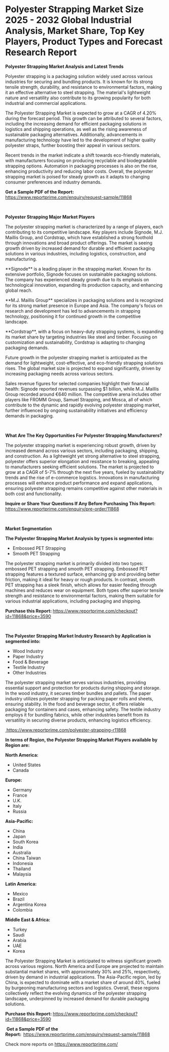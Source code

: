 <p><h1>Polyester Strapping Market Size 2025 - 2032 Global Industrial Analysis, Market Share, Top Key Players, Product Types and Forecast Research Report</h1></p><p><strong>Polyester Strapping Market Analysis and Latest Trends</strong></p>
<p><p>Polyester strapping is a packaging solution widely used across various industries for securing and bundling products. It is known for its strong tensile strength, durability, and resistance to environmental factors, making it an effective alternative to steel strapping. The material's lightweight nature and versatility also contribute to its growing popularity for both industrial and commercial applications.</p><p>The Polyester Strapping Market is expected to grow at a CAGR of 4.20% during the forecast period. This growth can be attributed to several factors, including the increasing demand for efficient packaging solutions in logistics and shipping operations, as well as the rising awareness of sustainable packaging alternatives. Additionally, advancements in manufacturing technology have led to the development of higher quality polyester straps, further boosting their appeal in various sectors.</p><p>Recent trends in the market indicate a shift towards eco-friendly materials, with manufacturers focusing on producing recyclable and biodegradable strapping options. Automation in packaging processes is also on the rise, enhancing productivity and reducing labor costs. Overall, the polyester strapping market is poised for steady growth as it adapts to changing consumer preferences and industry demands.</p></p>
<p><strong>Get a Sample PDF of the Report:&nbsp;</strong> <a href="https://www.reportprime.com/enquiry/request-sample/11868?utm_campaign=3072&utm_medium=2&utm_source=Github&utm_content=ia&utm_term=17032025&utm_id=polyester-strapping">https://www.reportprime.com/enquiry/request-sample/11868</a></p>
<p>&nbsp;</p>
<p><strong>Polyester Strapping Major Market Players</strong></p>
<p><p>The polyester strapping market is characterized by a range of players, each contributing to its competitive landscape. Key players include Signode, M.J. Maillis Group, and Cordstrap, which have established a strong foothold through innovations and broad product offerings. The market is seeing growth driven by increased demand for durable and efficient packaging solutions in various industries, including logistics, construction, and manufacturing.</p><p>**Signode** is a leading player in the strapping market. Known for its extensive portfolio, Signode focuses on sustainable packaging solutions. The company has experienced steady growth due to its emphasis on technological innovation, expanding its production capacity, and enhancing global reach. </p><p>**M.J. Maillis Group** specializes in packaging solutions and is recognized for its strong market presence in Europe and Asia. The company's focus on research and development has led to advancements in strapping technology, positioning it for continued growth in the competitive landscape.</p><p>**Cordstrap**, with a focus on heavy-duty strapping systems, is expanding its market share by targeting industries like steel and timber. Focusing on customization and sustainability, Cordstrap is adapting to changing packaging demands.</p><p>Future growth in the polyester strapping market is anticipated as the demand for lightweight, cost-effective, and eco-friendly strapping solutions rises. The global market size is projected to expand significantly, driven by increasing packaging needs across various sectors.</p><p>Sales revenue figures for selected companies highlight their financial health: Signode reported revenues surpassing $1 billion, while M.J. Maillis Group recorded around €640 million. The competitive arena includes other players like FROMM Group, Samuel Strapping, and Mosca, all of which contribute to the dynamic and rapidly evolving polyester strapping market, further influenced by ongoing sustainability initiatives and efficiency demands in packaging.</p></p>
<p>&nbsp;</p>
<p><strong>What Are The Key Opportunities For Polyester Strapping Manufacturers?</strong></p>
<p><p>The polyester strapping market is experiencing robust growth, driven by increased demand across various sectors, including packaging, shipping, and construction. As a lightweight yet strong alternative to steel strapping, polyester offers superior elongation and resistance to breaking, appealing to manufacturers seeking efficient solutions. The market is projected to grow at a CAGR of 5-7% through the next five years, fueled by sustainability trends and the rise of e-commerce logistics. Innovations in manufacturing processes will enhance product performance and expand applications, ensuring polyester strapping remains competitive against other materials in both cost and functionality.</p></p>
<p><strong>Inquire or Share Your Questions If Any Before Purchasing This Report:</strong> <a href="https://www.reportprime.com/enquiry/pre-order/11868?utm_campaign=3072&utm_medium=2&utm_source=Github&utm_content=ia&utm_term=17032025&utm_id=polyester-strapping">https://www.reportprime.com/enquiry/pre-order/11868</a></p>
<p>&nbsp;</p>
<p><strong>Market Segmentation</strong></p>
<p><strong>The Polyester Strapping Market Analysis by types is segmented into:</strong></p>
<p><ul><li>Embossed PET Strapping</li><li>Smooth PET Strapping</li></ul></p>
<p><p>The polyester strapping market is primarily divided into two types: embossed PET strapping and smooth PET strapping. Embossed PET strapping features a textured surface, enhancing grip and providing better friction, making it ideal for heavy or rough products. In contrast, smooth PET strapping has a sleek finish, which allows for easier feeding through machines and reduces wear on equipment. Both types offer superior tensile strength and resistance to environmental factors, making them suitable for various industrial applications, including packaging and shipping.</p></p>
<p><strong>Purchase this Report:&nbsp;</strong><a href="https://www.reportprime.com/checkout?id=11868&price=3590&utm_campaign=3072&utm_medium=2&utm_source=Github&utm_content=ia&utm_term=17032025&utm_id=polyester-strapping">https://www.reportprime.com/checkout?id=11868&price=3590</a></p>
<p>&nbsp;</p>
<p><strong>The Polyester Strapping Market Industry Research by Application is segmented into:</strong></p>
<p><ul><li>Wood Industry</li><li>Paper Industry</li><li>Food & Beverage</li><li>Textile Industry</li><li>Other Industries</li></ul></p>
<p><p>The polyester strapping market serves various industries, providing essential support and protection for products during shipping and storage. In the wood industry, it secures timber bundles and pallets. The paper industry utilizes polyester strapping for packing paper rolls and sheets, ensuring stability. In the food and beverage sector, it offers reliable packaging for containers and cases, enhancing safety. The textile industry employs it for bundling fabrics, while other industries benefit from its versatility in securing diverse products, enhancing logistics efficiency.</p></p>
<p><a href="https://www.reportprime.com/polyester-strapping-r11868?utm_campaign=3072&utm_medium=2&utm_source=Github&utm_content=ia&utm_term=17032025&utm_id=polyester-strapping">&nbsp;https://www.reportprime.com/polyester-strapping-r11868</a></p>
<p><strong>In terms of Region, the Polyester Strapping Market Players available by Region are:</strong></p>
<p>
    <p> <strong> North America: </strong>
        <ul>
            <li>United States</li>
            <li>Canada</li>
        </ul>
        </p> 
    <p> <strong> Europe: </strong>
        <ul>
            <li>Germany</li>
            <li>France</li>
            <li>U.K.</li>
            <li>Italy</li>
            <li>Russia</li>
        </ul>
        </p> 
    <p> <strong> Asia-Pacific: </strong>
        <ul>
            <li>China</li>
            <li>Japan</li>
            <li>South Korea</li>
            <li>India</li>
            <li>Australia</li>
            <li>China Taiwan</li>
            <li>Indonesia</li>
            <li>Thailand</li>
            <li>Malaysia</li>
        </ul>
        </p> 
    <p> <strong> Latin America: </strong>
        <ul>
            <li>Mexico</li>
            <li>Brazil</li>
            <li>Argentina Korea</li>
            <li>Colombia</li>
        </ul>
        </p> 
    <p> <strong> Middle East & Africa: </strong>
        <ul>
            <li>Turkey</li>
            <li>Saudi</li>
            <li>Arabia</li>
            <li>UAE</li>
            <li>Korea</li>
        </ul>
    </p>
    </p>
<p><p>The Polyester Strapping Market is anticipated to witness significant growth across various regions. North America and Europe are projected to maintain substantial market shares, with approximately 30% and 25%, respectively, driven by demand in industrial applications. The Asia-Pacific region, led by China, is expected to dominate with a market share of around 40%, fueled by burgeoning manufacturing sectors and logistics. Overall, these regions collectively reflect the evolving dynamics of the polyester strapping landscape, underpinned by increased demand for durable packaging solutions.</p></p>
<p><strong>Purchase this Report: </strong><a href="https://www.reportprime.com/checkout?id=11868&price=3590&utm_campaign=3072&utm_medium=2&utm_source=Github&utm_content=ia&utm_term=17032025&utm_id=polyester-strapping">https://www.reportprime.com/checkout?id=11868&price=3590</a></p>
<p>&nbsp;<strong>Get a Sample PDF of the Report:&nbsp;&nbsp;</strong><a href="https://www.reportprime.com/enquiry/request-sample/11868?utm_campaign=3072&utm_medium=2&utm_source=Github&utm_content=ia&utm_term=17032025&utm_id=polyester-strapping">https://www.reportprime.com/enquiry/request-sample/11868</a></p>
<p><strong></strong></p>
<p>Check more reports on <a href="https://www.reportprime.com/?utm_campaign=3072&utm_medium=2&utm_source=Github&utm_content=ia&utm_term=17032025&utm_id=polyester-strapping">https://www.reportprime.com/</a></p>